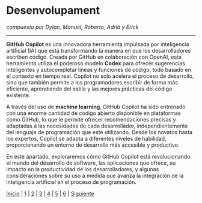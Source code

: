 # Desenvolupament
_compuesto por Dylan, Manuel, Roberto, Adrià y Erick_

---
**GitHub Copilot** es una innovadora herramienta impulsada por inteligencia artificial (IA) que está transformando la manera en que los desarrolladores escriben código. Creada por GitHub en colaboración con OpenAI, esta herramienta utiliza el poderoso modelo **Codex** para ofrecer sugerencias inteligentes y autocompletar líneas y funciones de código, todo basado en el contexto en tiempo real. Copilot no solo acelera el proceso de desarrollo, sino que también permite a los programadores escribir de forma más eficiente, aprendiendo del estilo y las mejores prácticas del código existente.

A través del uso de **machine learning**, GitHub Copilot ha sido entrenado con una enorme cantidad de código abierto disponible en plataformas como GitHub, lo que le permite ofrecer recomendaciones precisas y adaptadas a las necesidades de cada desarrollador, independientemente del lenguaje de programación que esté utilizando. Desde los novatos hasta los expertos, Copilot se adapta a diferentes niveles de habilidad, proporcionando un entorno de desarrollo más accesible y productivo.

En este apartado, exploraremos cómo GitHub Copilot está revolucionando el mundo del desarrollo de software, las aplicaciones que ofrece, su impacto en la productividad de los desarrolladores, y algunas consideraciones sobre su uso a medida que avanza la integración de la inteligencia artificial en el proceso de programación.

[Inicio](Lista5.md) | [1](Enlaces/5/Desenvolupament5.md) | [2](aplicaciones-de-la-ia5.md) | [3](impacto-en-el-sector5.md) | [4](impacto-ambiental5.md) | [5](propuestas-para-minimizar-los-impactos-ambientales5.md) | [6](exemple1.md) | [Siguiente](impacto-en-el-sector5.md)